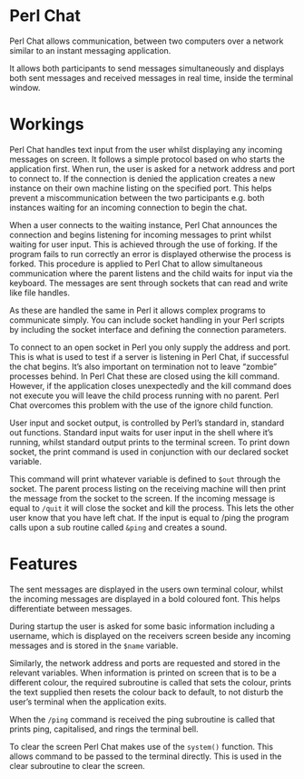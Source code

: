 Perl Chat
========
Perl Chat allows communication, between two computers over a network similar to an instant messaging application. 

It allows both participants to send messages simultaneously and displays both sent messages and received messages in real time, inside the terminal window.


Workings
========
Perl Chat handles text input from the user whilst displaying any incoming messages on screen. It follows a simple protocol based on who starts the application first. When run, the user is asked for a network address and port to connect to. If the connection is denied the application creates a new instance on their own machine listing on the specified port. This helps prevent a miscommunication between the two participants e.g. both instances waiting for an incoming connection to begin the chat. 

When a user connects to the waiting instance, Perl Chat announces the connection and begins listening for incoming messages to print whilst waiting for user input. This is achieved through the use of forking. If the program fails to run correctly an error is displayed otherwise the process is forked. This procedure is applied to Perl Chat to allow simultaneous communication where the parent listens and the child waits for input via the keyboard. The messages are sent through sockets that can read and write like file handles.

As these are handled the same in Perl it allows complex programs to communicate simply. You can include socket handling in your Perl scripts by including the socket interface and defining the connection parameters.

To connect to an open socket in Perl you only supply the address and port. This is what is used to test if a server is listening in Perl Chat, if successful the chat begins. It’s also important on termination not to leave “zombie” processes behind. In Perl Chat these are closed using the kill command. However, if the application closes unexpectedly and the kill command does not execute you will leave the child process running with no parent. Perl Chat overcomes this problem with the use of the ignore child function.

User input and socket output, is controlled by Perl’s standard in, standard out functions. Standard input waits for user input in the shell where it’s running, whilst standard output prints to the terminal screen. To print down socket, the print command is used in conjunction with our declared socket variable.

This command will print whatever variable is defined to `$out` through the socket. The parent process listing on the receiving machine will then print the message from the socket to the screen. If the incoming message is equal to `/quit` it will close the socket and kill the process. This lets the other user know that you have left chat. If the input is equal to /ping the program calls upon a sub routine called `&ping` and creates a sound.


Features
========

The sent messages are displayed in the users own terminal colour, whilst the incoming messages are displayed in a bold coloured font. This helps differentiate between messages.

During startup the user is asked for some basic information including a username, which is displayed on the receivers screen beside any incoming messages and is stored in the `$name` variable. 

Similarly, the network address and ports are requested and stored in the relevant variables. When information is printed on screen that is to be a different colour, the required subroutine is called that sets the colour, prints the text supplied then resets the colour back to default, to not disturb the user’s terminal when the application exits.

When the `/ping` command is received the ping subroutine is called that prints ping, capitalised, and rings the terminal bell.

To clear the screen Perl Chat makes use of the `system()` function. This allows command to be passed to the terminal directly. This is used in the clear subroutine to clear the screen.
